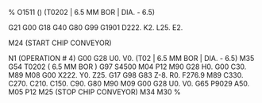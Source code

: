 %
O1511 ()
(T0202  |  6.5 MM BOR  | DIA. -  6.5)

G21 G00 G18
G40 G80 G99
G1901 D222. K2. L25. E2.

M24 (START CHIP CONVEYOR)

N1
(OPERATION # 4)
G00 G28 U0. V0.
(T02  |  6.5 MM BOR  | DIA. -  6.5)
M35
G54
T0202 ( 6.5 MM BOR )
G97 S4500 M04 P12
M90
G28 H0.
G00 C30.
M89
M08
G00 X222. Y0. Z25.
G17
G98
G83 Z-8. R0. F276.9 M89
C330.
C270.
C210.
C150.
C90.
G80 M90
M09
G00 G28 U0. V0.
G65 P9029 A50.
M05 P12
M25 (STOP CHIP CONVEYOR)
M34
M30
%
